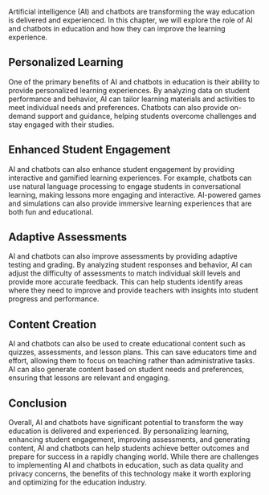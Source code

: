 
Artificial intelligence (AI) and chatbots are transforming the way education is delivered and experienced. In this chapter, we will explore the role of AI and chatbots in education and how they can improve the learning experience.

Personalized Learning
---------------------

One of the primary benefits of AI and chatbots in education is their ability to provide personalized learning experiences. By analyzing data on student performance and behavior, AI can tailor learning materials and activities to meet individual needs and preferences. Chatbots can also provide on-demand support and guidance, helping students overcome challenges and stay engaged with their studies.

Enhanced Student Engagement
---------------------------

AI and chatbots can also enhance student engagement by providing interactive and gamified learning experiences. For example, chatbots can use natural language processing to engage students in conversational learning, making lessons more engaging and interactive. AI-powered games and simulations can also provide immersive learning experiences that are both fun and educational.

Adaptive Assessments
--------------------

AI and chatbots can also improve assessments by providing adaptive testing and grading. By analyzing student responses and behavior, AI can adjust the difficulty of assessments to match individual skill levels and provide more accurate feedback. This can help students identify areas where they need to improve and provide teachers with insights into student progress and performance.

Content Creation
----------------

AI and chatbots can also be used to create educational content such as quizzes, assessments, and lesson plans. This can save educators time and effort, allowing them to focus on teaching rather than administrative tasks. AI can also generate content based on student needs and preferences, ensuring that lessons are relevant and engaging.

Conclusion
----------

Overall, AI and chatbots have significant potential to transform the way education is delivered and experienced. By personalizing learning, enhancing student engagement, improving assessments, and generating content, AI and chatbots can help students achieve better outcomes and prepare for success in a rapidly changing world. While there are challenges to implementing AI and chatbots in education, such as data quality and privacy concerns, the benefits of this technology make it worth exploring and optimizing for the education industry.
